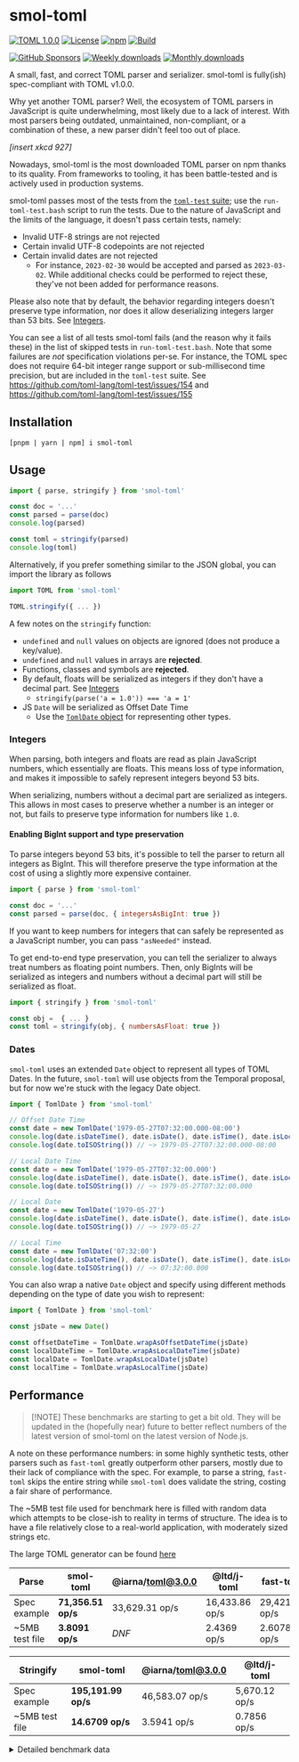# smol-toml

[![TOML 1.0.0](https://img.shields.io/badge/TOML-1.0.0-9c4221?style=flat-square)](https://toml.io/en/v1.0.0)
[![License](https://img.shields.io/github/license/squirrelchat/smol-toml.svg?style=flat-square)](https://github.com/squirrelchat/smol-toml/blob/mistress/LICENSE)
[![npm](https://img.shields.io/npm/v/smol-toml?style=flat-square)](https://npm.im/smol-toml)
[![Build](https://img.shields.io/github/actions/workflow/status/squirrelchat/smol-toml/build.yml?style=flat-square&logo=github)](https://github.com/squirrelchat/smol-toml/actions/workflows/build.yml)

[![GitHub Sponsors](https://img.shields.io/badge/GitHub%20Sponsors-support%20me-EA4AAA?style=flat-square)](https://github.com/sponsors/cyyynthia)
[![Weekly downloads](https://img.shields.io/npm/dw/smol-toml?style=flat-square)](https://npm.im/smol-toml)
[![Monthly downloads](https://img.shields.io/npm/dm/smol-toml?style=flat-square)](https://npm.im/smol-toml)

A small, fast, and correct TOML parser and serializer. smol-toml is fully(ish) spec-compliant with TOML v1.0.0.

Why yet another TOML parser? Well, the ecosystem of TOML parsers in JavaScript is quite underwhelming, most likely due
to a lack of interest. With most parsers being outdated, unmaintained, non-compliant, or a combination of these, a new
parser didn't feel too out of place.

*[insert xkcd 927]*

Nowadays, smol-toml is the most downloaded TOML parser on npm thanks to its quality. From frameworks to tooling, it
has been battle-tested and is actively used in production systems.

smol-toml passes most of the tests from the [`toml-test` suite](https://github.com/toml-lang/toml-test); use the
`run-toml-test.bash` script to run the tests. Due to the nature of JavaScript and the limits of the language,
it doesn't pass certain tests, namely:

- Invalid UTF-8 strings are not rejected
- Certain invalid UTF-8 codepoints are not rejected
- Certain invalid dates are not rejected
  - For instance, `2023-02-30` would be accepted and parsed as `2023-03-02`. While additional checks could be performed
 to reject these, they've not been added for performance reasons.

Please also note that by default, the behavior regarding integers doesn't preserve type information, nor does it allow
deserializing integers larger than 53 bits. See [Integers](#integers).

You can see a list of all tests smol-toml fails (and the reason why it fails these) in the list of skipped tests in
`run-toml-test.bash`. Note that some failures are *not* specification violations per-se. For instance, the TOML spec
does not require 64-bit integer range support or sub-millisecond time precision, but are included in the `toml-test`
suite. See <https://github.com/toml-lang/toml-test/issues/154> and <https://github.com/toml-lang/toml-test/issues/155>

## Installation

```
[pnpm | yarn | npm] i smol-toml
```

## Usage

```js
import { parse, stringify } from 'smol-toml'

const doc = '...'
const parsed = parse(doc)
console.log(parsed)

const toml = stringify(parsed)
console.log(toml)
```

Alternatively, if you prefer something similar to the JSON global, you can import the library as follows

```js
import TOML from 'smol-toml'

TOML.stringify({ ... })
```

A few notes on the `stringify` function:

- `undefined` and `null` values on objects are ignored (does not produce a key/value).
- `undefined` and `null` values in arrays are **rejected**.
- Functions, classes and symbols are **rejected**.
- By default, floats will be serialized as integers if they don't have a decimal part. See [Integers](#integers)
  - `stringify(parse('a = 1.0')) === 'a = 1'`
- JS `Date` will be serialized as Offset Date Time
  - Use the [`TomlDate` object](#dates) for representing other types.

### Integers

When parsing, both integers and floats are read as plain JavaScript numbers, which essentially are floats. This means
loss of type information, and makes it impossible to safely represent integers beyond 53 bits.

When serializing, numbers without a decimal part are serialized as integers. This allows in most cases to preserve
whether a number is an integer or not, but fails to preserve type information for numbers like `1.0`.

#### Enabling BigInt support and type preservation

To parse integers beyond 53 bits, it's possible to tell the parser to return all integers as BigInt. This will
therefore preserve the type information at the cost of using a slightly more expensive container.

```js
import { parse } from 'smol-toml'

const doc = '...'
const parsed = parse(doc, { integersAsBigInt: true })
```

If you want to keep numbers for integers that can safely be represented as a JavaScript number, you can pass
`"asNeeded"` instead.

To get end-to-end type preservation, you can tell the serializer to always treat numbers as floating point numbers.
Then, only BigInts will be serialized as integers and numbers without a decimal part will still be serialized as float.

```js
import { stringify } from 'smol-toml'

const obj =  { ... }
const toml = stringify(obj, { numbersAsFloat: true })
```

### Dates

`smol-toml` uses an extended `Date` object to represent all types of TOML Dates. In the future, `smol-toml` will use
objects from the Temporal proposal, but for now we're stuck with the legacy Date object.

```js
import { TomlDate } from 'smol-toml'

// Offset Date Time
const date = new TomlDate('1979-05-27T07:32:00.000-08:00')
console.log(date.isDateTime(), date.isDate(), date.isTime(), date.isLocal()) // ~> true, false, false, false
console.log(date.toISOString()) // ~> 1979-05-27T07:32:00.000-08:00

// Local Date Time
const date = new TomlDate('1979-05-27T07:32:00.000')
console.log(date.isDateTime(), date.isDate(), date.isTime(), date.isLocal()) // ~> true, false, false, true
console.log(date.toISOString()) // ~> 1979-05-27T07:32:00.000

// Local Date
const date = new TomlDate('1979-05-27')
console.log(date.isDateTime(), date.isDate(), date.isTime(), date.isLocal()) // ~> false, true, false, true
console.log(date.toISOString()) // ~> 1979-05-27

// Local Time
const date = new TomlDate('07:32:00')
console.log(date.isDateTime(), date.isDate(), date.isTime(), date.isLocal()) // ~> false, false, true, true
console.log(date.toISOString()) // ~> 07:32:00.000
```

You can also wrap a native `Date` object and specify using different methods depending on the type of date you wish
to represent:

```js
import { TomlDate } from 'smol-toml'

const jsDate = new Date()

const offsetDateTime = TomlDate.wrapAsOffsetDateTime(jsDate)
const localDateTime = TomlDate.wrapAsLocalDateTime(jsDate)
const localDate = TomlDate.wrapAsLocalDate(jsDate)
const localTime = TomlDate.wrapAsLocalTime(jsDate)
```

## Performance
>
> [!NOTE]
> These benchmarks are starting to get a bit old. They will be updated in the (hopefully near) future to better
> reflect numbers of the latest version of smol-toml on the latest version of Node.js.

A note on these performance numbers: in some highly synthetic tests, other parsers such as `fast-toml` greatly
outperform other parsers, mostly due to their lack of compliance with the spec. For example, to parse a string,
`fast-toml` skips the entire string while `smol-toml` does validate the string, costing a fair share of performance.

The ~5MB test file used for benchmark here is filled with random data which attempts to be close-ish to reality in
terms of structure. The idea is to have a file relatively close to a real-world application, with moderately sized
strings etc.

The large TOML generator can be found [here](https://gist.github.com/cyyynthia/e77c744cb6494dabe37d0182506526b9)

| **Parse**      | smol-toml           | @iarna/toml@3.0.0 | @ltd/j-toml     | fast-toml       |
|----------------|---------------------|-------------------|-----------------|-----------------|
| Spec example   | **71,356.51 op/s**  | 33,629.31 op/s    | 16,433.86 op/s  | 29,421.60 op/s  |
| ~5MB test file | **3.8091 op/s**     | *DNF*             | 2.4369 op/s     | 2.6078 op/s     |

| **Stringify**  | smol-toml            | @iarna/toml@3.0.0 | @ltd/j-toml    |
|----------------|----------------------|-------------------|----------------|
| Spec example   | **195,191.99 op/s**  | 46,583.07 op/s    | 5,670.12 op/s  |
| ~5MB test file | **14.6709 op/s**     | 3.5941 op/s       | 0.7856 op/s    |

<details>
<summary>Detailed benchmark data</summary>

Tests ran using Vitest v0.31.0 on commit f58cb6152e667e9cea09f31c93d90652e3b82bf5

CPU: Intel Core i7 7700K (4.2GHz)

```
 RUN  v0.31.0

 ✓ bench/parseSpecExample.bench.ts (4) 2462ms
     name                hz     min     max    mean     p75     p99    p995    p999     rme  samples
   · smol-toml    71,356.51  0.0132  0.2633  0.0140  0.0137  0.0219  0.0266  0.1135  ±0.37%    35679   fastest
   · @iarna/toml  33,629.31  0.0272  0.2629  0.0297  0.0287  0.0571  0.0650  0.1593  ±0.45%    16815
   · @ltd/j-toml  16,433.86  0.0523  1.3088  0.0608  0.0550  0.1140  0.1525  0.7348  ±1.47%     8217   slowest
   · fast-toml    29,421.60  0.0305  0.2995  0.0340  0.0312  0.0618  0.0640  0.1553  ±0.47%    14711
 ✓ bench/parseLargeMixed.bench.ts (3) 16062ms
     name             hz     min     max    mean     p75     p99    p995    p999     rme  samples
   · smol-toml    3.8091  239.60  287.30  262.53  274.17  287.30  287.30  287.30  ±3.66%       10   fastest
   · @ltd/j-toml  2.4369  376.73  493.49  410.35  442.58  493.49  493.49  493.49  ±7.08%       10   slowest
   · fast-toml    2.6078  373.88  412.79  383.47  388.62  412.79  412.79  412.79  ±2.72%       10
 ✓ bench/stringifySpecExample.bench.ts (3) 1886ms
     name                 hz     min     max    mean     p75     p99    p995    p999     rme  samples
   · smol-toml    195,191.99  0.0047  0.2704  0.0051  0.0050  0.0099  0.0110  0.0152  ±0.41%    97596   fastest
   · @iarna/toml   46,583.07  0.0197  0.2808  0.0215  0.0208  0.0448  0.0470  0.1704  ±0.47%    23292
   · @ltd/j-toml    5,670.12  0.1613  0.5768  0.1764  0.1726  0.3036  0.3129  0.4324  ±0.56%     2836   slowest
 ✓ bench/stringifyLargeMixed.bench.ts (3) 24057ms
     name              hz       min       max      mean       p75       p99      p995      p999     rme  samples
   · smol-toml    14.6709   65.1071   79.2199   68.1623   67.1088   79.2199   79.2199   79.2199  ±5.25%       10   fastest
   · @iarna/toml   3.5941    266.48    295.24    278.24    290.10    295.24    295.24    295.24  ±2.83%       10
   · @ltd/j-toml   0.7856  1,254.33  1,322.05  1,272.87  1,286.82  1,322.05  1,322.05  1,322.05  ±1.37%       10   slowest


 BENCH  Summary

  smol-toml - bench/parseLargeMixed.bench.ts >
    1.46x faster than fast-toml
    1.56x faster than @ltd/j-toml

  smol-toml - bench/parseSpecExample.bench.ts >
    2.12x faster than @iarna/toml
    2.43x faster than fast-toml
    4.34x faster than @ltd/j-toml

  smol-toml - bench/stringifyLargeMixed.bench.ts >
    4.00x faster than @iarna/toml
    18.33x faster than @ltd/j-toml

  smol-toml - bench/stringifySpecExample.bench.ts >
    4.19x faster than @iarna/toml
    34.42x faster than @ltd/j-toml
```

---
Additional notes:

I initially tried to benchmark `toml-nodejs`, but the 0.3.0 package is broken.
I initially reported this to the library author, but the author decided to

- a) advise to use a custom loader (via *experimental* flag) to circumvent the invalid imports.
  - Said flag, `--experimental-specifier-resolution`, has been removed in Node v20.
- b) [delete the issue](https://github.com/huan231/toml-nodejs/issues/12) when pointed out links to the Node.js
documentation about the flag removal and standard resolution algorithm.

For the reference anyway, `toml-nodejs` (with proper imports) is ~8x slower on both parse benchmark with:

- spec example: 7,543.47 op/s
- 5mb mixed: 0.7006 op/s

</details>
